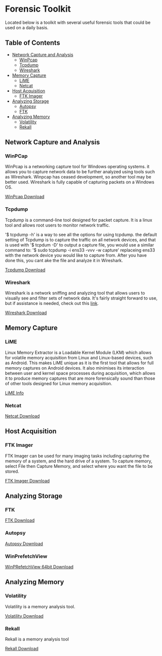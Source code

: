 # Forensic Toolkit

Located below is a toolkit with several useful forensic tools that could be used on a daily basis. 


## Table of Contents


  * [Network Capture and Analysis](#NetworkCapture)
    * [WinPcap](#WinPcap)
    * [Tcpdump](#tcpdump)
    * [Wireshark](#Wireshark)
  * [Memory Capture](memCapture)
    * [LiME](#lime)
    * [Netcat](#netcat)
  * [Host Acquisition](#HostAcquisition)
    * [FTK Imager](#FTKI)
  * [Analyzing Storage](#storageAnalyzation)
    * [Autopsy](#Autopsy)
    * [FTK](#FTK)
  * [Analyzing Memory](#storageAnalyzation)
    * [Volatility](#Volatility)
    * [Rekall](#rekall)

 ## <a name="NetworkCapture"></a>Network Capture and Analysis
  
 ### <a name="WinPcap"></a>WinPCap
  WinPcap is a networking capture tool for Windows operating systems. it allows you to capture network data to be further analyzed using tools such as Wireshark. Winpcap has ceased development, so another tool may be better used. Wireshark is fully capable of capturing packets on a Windows OS.
  
  
  [WinPcap Download](https://www.winpcap.org/ "WinPcap Download")
  
  ### <a name="tcpdump"></a>Tcpdump
  
  Tcpdump is a command-line tool designed for packet capture. It is a linux tool and allows root users to monitor network traffic. 

'$ tcpdump -h' is a way to see all the options for using tcpdump. the default setting of Tcpdump is to capture the traffic on all network devices, and that is used with '$ tcpdum -D' to output a capture file, you would use a similar command to: '$ sudo tcpdump -i ens33 -vvv -w capture' replaceing ens33 with the network device you would like to capture from. After you have done this, you cant ake the file and analyze it in Wireshark.
  
  [Tcpdump Download](https://www.tcpdump.org/#latest-releases "Tcpdump Download")
  
  ### <a name="Wireshark"></a>Wireshark
  
  Wireshark is a network sniffing and analyzing tool that allows users to visually see and filter sets of network data. It's fairly straight forward to use, but if assistance is needed, check out this [link](https://www.howtogeek.com/104278/how-to-use-wireshark-to-capture-filter-and-inspect-packets/).
  
  [Wireshark Download](https://www.wireshark.org/ "Wireshark Download")
  
 ## <a name="memCapture"></a>Memory Capture
 
 ### <a name="lime"></a>LiME
 Linux Memory Extractor is a Loadable Kernel Module (LKM) which allows for volatile memory acquisition from Linux and Linux-based devices, such as Android. This makes LiME unique as it is the first tool that allows for full memory captures on Android devices. It also minimises its interaction between user and kernel space processes during acquisition, which allows it to produce memory captures that are more forensically sound than those of other tools designed for Linux memory acquisition.
 
 [LiME Info](https://github.com/504ensicsLabs/LiME "LiME Info")
 
  ### <a name="netcat"></a>Netcat
  
  
  
  [Netcat Download](http://netcat.sourceforge.net/download.php "Netcat Download")

## <a name="HostAcquisition"></a>Host Acquisition 

### <a name="FTKI"></a>FTK Imager

FTK Imager can be used for many imaging tasks including capturing the memory of a system, and the hard drive of a system. 
To capture memory, select File then Capture Memory, and select where you want the file to be stored. 

 [FTK Imager Download](https://accessdata.com/product-download/ftk-imager-version-4.2.0 "FTK Imager Download")

## <a name="storageAnalyzation"></a>Analyzing Storage 

### <a name="FTK"></a>FTK
 [FTK Download](https://accessdata.com/product-download "FTK Download")
 
 ### <a name="Autopsy"></a>Autopsy
 [Autopsy Download](https://www.sleuthkit.org/autopsy/ "Autopsy Download")
 
 ### <a name="winprefetch"></a>WinPrefetchView
 [WinPRefetchView 64bit Download](https://www.nirsoft.net/utils/winprefetchview-x64.zip "WinPrefetchViewDownload")
 
## <a name="memAnalyzation"></a>Analyzing Memory 

 ### <a name="volatility"></a>Volatility
 
 Volatility is a memory analysis tool. 
 
 [Volatility Download](https://www.volatilityfoundation.org/releases "Volatility Download")
 
  ### <a name="rekall"></a> Rekall

Rekall is a memory analysis tool 

 [Rekall Download](http://www.rekall-forensic.com/releases "Rekall Download")
 

